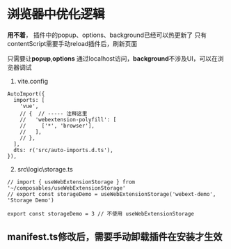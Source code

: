 


# ~~浏览器中优化逻辑~~  
**用不着**， 插件中的popup、options、background已经可以热更新了
只有contentScript需要手动reload插件后，刷新页面

只需要让**popup**,**options** 通过localhost访问，**background**不涉及UI，可以在浏览器调试

1. vite.config
```
AutoImport({
  imports: [
    'vue',
    // {  // ----- 注释这里
    //   'webextension-polyfill': [
    //     ['*', 'browser'],
    //   ],
    // },
  ],
  dts: r('src/auto-imports.d.ts'),
}),
```

2. src\logic\storage.ts
```
// import { useWebExtensionStorage } from '~/composables/useWebExtensionStorage'
// export const storageDemo = useWebExtensionStorage('webext-demo', 'Storage Demo')

export const storageDemo = 3 // 不使用 useWebExtensionStorage
```


## manifest.ts修改后，需要手动卸载插件在安装才生效


